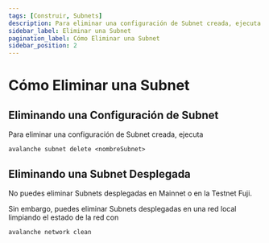 ```yaml
---
tags: [Construir, Subnets]
description: Para eliminar una configuración de Subnet creada, ejecuta `avalanche subnet delete <nombreSubnet>`.
sidebar_label: Eliminar una Subnet
pagination_label: Cómo Eliminar una Subnet
sidebar_position: 2
---
```


# Cómo Eliminar una Subnet

## Eliminando una Configuración de Subnet

Para eliminar una configuración de Subnet creada, ejecuta

`avalanche subnet delete <nombreSubnet>`

## Eliminando una Subnet Desplegada

No puedes eliminar Subnets desplegadas en Mainnet o en la Testnet Fuji.

Sin embargo, puedes eliminar Subnets desplegadas en una red local limpiando el estado de la red con

```shell
avalanche network clean
```
